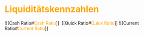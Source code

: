 # <font color="orange"> Liquiditätskennzahlen </font>
![[Cash Ratio#<font color = "orange">Cash Ratio</font>]]
![[Quick Ratio#<font color = "orange">Quick Ratio</font>]]
![[Current Ratio#<font color = "orange">Current Ratio</font>]]

